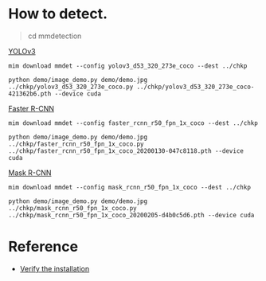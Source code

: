 # How to detect.

>cd mmdetection

[YOLOv3](https://github.com/open-mmlab/mmdetection/tree/master/configs/yolo)
```
mim download mmdet --config yolov3_d53_320_273e_coco --dest ../chkp

python demo/image_demo.py demo/demo.jpg ../chkp/yolov3_d53_320_273e_coco.py ../chkp/yolov3_d53_320_273e_coco-421362b6.pth --device cuda
```

[Faster R-CNN](https://github.com/open-mmlab/mmdetection/tree/master/configs/faster_rcnn)
```
mim download mmdet --config faster_rcnn_r50_fpn_1x_coco --dest ../chkp

python demo/image_demo.py demo/demo.jpg ../chkp/faster_rcnn_r50_fpn_1x_coco.py ../chkp/faster_rcnn_r50_fpn_1x_coco_20200130-047c8118.pth --device cuda
```

[Mask R-CNN](https://github.com/open-mmlab/mmdetection/tree/master/configs/mask_rcnn)
```
mim download mmdet --config mask_rcnn_r50_fpn_1x_coco --dest ../chkp

python demo/image_demo.py demo/demo.jpg ../chkp/mask_rcnn_r50_fpn_1x_coco.py ../chkp/mask_rcnn_r50_fpn_1x_coco_20200205-d4b0c5d6.pth --device cuda
```


# Reference

- [Verify the installation](https://mmdetection.readthedocs.io/en/stable/get_started.html#verify-the-installation)
